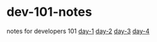 # dev-101-notes
notes for developers 101
 [day-1](day-1\notes.md)
[day-2](day-2\notes.md)
[day-3](day-3\notes.md)
[day-4](day-4\notes.md)
